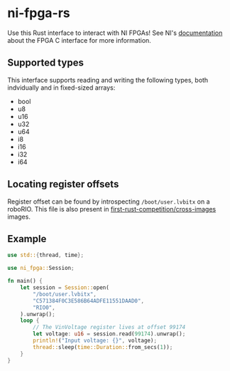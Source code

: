 # ni-fpga-rs
Use this Rust interface to interact with NI FPGAs! See NI's [documentation](http://zone.ni.com/reference/en-XX/help/372928G-01/) about the FPGA C interface for more information.

## Supported types
This interface supports reading and writing the following types, both indvidually and in fixed-sized arrays:
* bool
* u8
* u16
* u32
* u64
* i8
* i16
* i32
* i64

## Locating register offsets
Register offset can be found by introspecting `/boot/user.lvbitx` on a roboRIO. This file is also present in [first-rust-competition/cross-images](https://github.com/first-rust-competition/cross-images) images.

## Example
```rust
use std::{thread, time};

use ni_fpga::Session;

fn main() {
    let session = Session::open(
        "/boot/user.lvbitx",
        "C571384F0C3E586B64ADFE11551DAAD0",
        "RIO0",
    ).unwrap();
    loop {
        // The VinVoltage register lives at offset 99174
        let voltage: u16 = session.read(99174).unwrap();
        println!("Input voltage: {}", voltage);
        thread::sleep(time::Duration::from_secs(1));
    }
}
```
